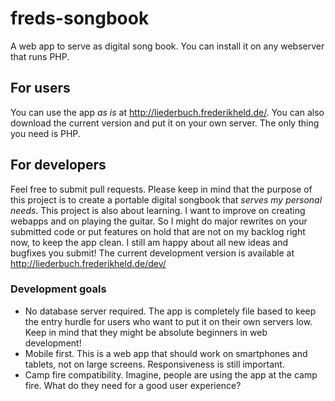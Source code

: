 # freds-songbook
A web app to serve as digital song book. You can install it on any webserver that runs PHP.

## For users
You can use the app *as is* at http://liederbuch.frederikheld.de/. You can also download the current version and put it on your own server. The only thing you need is PHP.

## For developers
Feel free to submit pull requests. Please keep in mind that the purpose of this project is to create a portable digital songbook that *serves my personal needs*. This project is also about learning. I want to improve on creating webapps and on playing the guitar. So I might do major rewrites on your submitted code or put features on hold that are not on my backlog right now, to keep the app clean. I still am happy about all new ideas and bugfixes you submit!
The current development version is available at http://liederbuch.frederikheld.de/dev/

### Development goals
* No database server required. The app is completely file based to keep the entry hurdle for users who want to put it on their own servers low. Keep in mind that they might be absolute beginners in web development!
* Mobile first. This is a web app that should work on smartphones and tablets, not on large screens. Responsiveness is still important.
* Camp fire compatibility. Imagine, people are using the app at the camp fire. What do they need for a good user experience?
